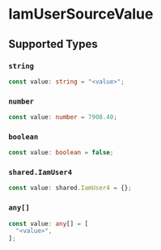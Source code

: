 # IamUserSourceValue


## Supported Types

### `string`

```typescript
const value: string = "<value>";
```

### `number`

```typescript
const value: number = 7908.40;
```

### `boolean`

```typescript
const value: boolean = false;
```

### `shared.IamUser4`

```typescript
const value: shared.IamUser4 = {};
```

### `any[]`

```typescript
const value: any[] = [
  "<value>",
];
```

